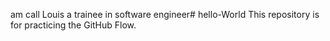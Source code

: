 am call Louis a trainee in software engineer# hello-World
This repository is for practicing the GitHub Flow. 
